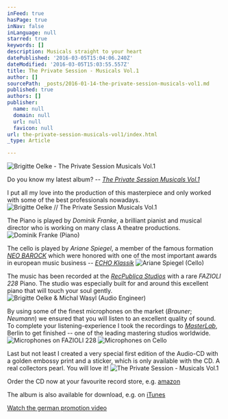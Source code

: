 ```yaml
---
inFeed: true
hasPage: true
inNav: false
inLanguage: null
starred: true
keywords: []
description: Musicals straight to your heart
datePublished: '2016-03-05T15:04:06.240Z'
dateModified: '2016-03-05T15:03:55.557Z'
title: The Private Session - Musicals Vol.1
author: []
sourcePath: _posts/2016-01-14-the-private-session-musicals-vol1.md
published: true
authors: []
publisher:
  name: null
  domain: null
  url: null
  favicon: null
url: the-private-session-musicals-vol1/index.html
_type: Article

---
```

![Brigitte Oelke - The Private Session Musicals Vol.1](https://s3-us-west-2.amazonaws.com/the-grid-img/p/3fbaa4c61dfd19e035c5e698ac2f0216be6417b0.jpg)

Do you know my latest album? -- [_The Private Session Musicals Vol.1_][0]

I put all my love into the production of this masterpiece and only worked with some of the best professionals nowadays.
![Brigitte Oelke // The Private Session Musicals Vol.1](https://s3-us-west-2.amazonaws.com/the-grid-img/p/2501abc5b1e2bed13dae2f3448d5b23d24ac6658.gif)

The Piano is played by _Dominik Franke_, a brilliant pianist and musical director who is working on many class A theatre productions.
![Dominik Franke (Piano)](https://s3-us-west-2.amazonaws.com/the-grid-img/p/3e28892f3da5a37c00aa75a76cb6ef9be2175a16.jpg)

The cello is played by _Ariane Spiegel_, a member of the famous formation [_NEO BAROCK_][1] which were honored with one of the most important awards in european music business -- _[ECHO Klassik][2]_
![Ariane Spiegel (Cello)](https://s3-us-west-2.amazonaws.com/the-grid-img/p/a87fa1bc05cab4831a09c27d3db82a5b3cba8f3f.jpg)

The music has been recorded at the [_RecPublica Studios_][3] with a rare _FAZIOLI 228_ Piano. The studio was especially built for and around this excellent piano that will touch your soul gently. ![Brigitte Oelke & Michal Wasyl (Audio Engineer)](https://s3-us-west-2.amazonaws.com/the-grid-img/p/a784cac6d1060c0d8bd38e8e641eb44b030ba65c.jpg)

By using some of the finest microphones on the market (_Brauner_; _Neumann_) we ensured that you will listen to an excellent quality of sound. To complete your listening-experience I took the recordings to [_MasterLab_][4], Berlin to get finished -- one of the leading mastering studios worldwide. ![Microphones on FAZIOLI 228](https://s3-us-west-2.amazonaws.com/the-grid-img/p/3cecb6aa158b9dbfc2a527995050ce8b177714fb.jpg)
![Microphones on Cello](https://s3-us-west-2.amazonaws.com/the-grid-img/p/dd92ce72e6d353b7e58a7b265fae58250f628492.jpg)

Last but not least I created a very special first edition of the Audio-CD with a golden embossy print and a sticker, which is only available with the CD. A real collectors pearl. You will love it!
![The Private Session - Musicals Vol.1 ](https://s3-us-west-2.amazonaws.com/the-grid-img/p/334f088b6b5b18289bb4f8e9798566db0571054b.jpg)

Order the CD now at your favourite record store, e.g. [amazon][5]

The album is also available for download, e.g. on [iTunes][6]

[Watch the german promotion video][7]

[0]: http://theprivatesession.com/The_Private_Session_Musicals/
[1]: http://www.neobarock.de/
[2]: https://youtu.be/Xl7oilQbLRQ
[3]: http://recpublica.de/
[4]: http://www.masterlab.de/
[5]: http://amzn.to/1ABMe6L
[6]: https://geo.itunes.apple.com/de/album/private-session-musicals-vol.1/id969862139?mt=1&app=music
[7]: https://youtu.be/vEdqiAZLTbs